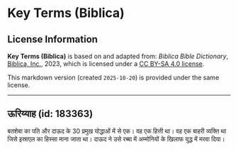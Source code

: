 # Key Terms (Biblica)

## License Information

**Key Terms (Biblica)** is based on and adapted from: _Biblica Bible Dictionary_, [Biblica, Inc.](https://www.biblica.com/), 2023, which is licensed under a [CC BY-SA 4.0 license](https://creativecommons.org/licenses/by-sa/4.0/legalcode.en).

This markdown version (created `2025-10-20`) is provided under the same license.



--------------------------------

## ऊरिय्याह (id: 183363)

बतशेबा का पति और दाऊद के 30 प्रमुख योद्धाओं में से एक। वह एक हित्ती था। वह एक बाहरी व्यक्ति था जिसे इस्राएल का हिस्सा माना जाता था। दाऊद ने उसे रब्बा में अम्मोनियों के खिलाफ युद्ध में मरवा दिया।


